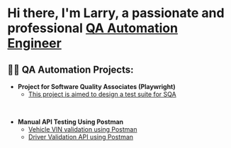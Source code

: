 <h1>Hi there, I'm Larry, a passionate and professional <a href="https://www.linkedin.com/in/larry-wilkes/">QA Automation Engineer</a></h1>

<h2>👨‍💻 QA Automation Projects:</h2>

- <b>Project for Software Quality Associates (Playwright)</b>
    - [This project is aimed to design a test suite for SQA](https://github.com/Larry-Wilkes-CyberCloud/playwright-tests-sqa)
 <br>
 
  - <b> Manual API Testing Using Postman</b>
       - [Vehicle VIN validation using Postman](https://github.com/Larry-Wilkes-CyberCloud/Vin-Validation-using-Postman)
       - [Driver Validation API using Postman](https://github.com/Larry-Wilkes-CyberCloud/Larry-Wilkes-CyberCloud-Driver-Validation-Using-Postman)   
 <br>
 
  <!-- - <b> API Testing Using Postman Automation</b>


 <br>
 <br>

<h2>👨‍💻 Cybersecurity Projects:</h2>

- <b>Azure /Cloud Cybersecurity Projects</b>
    - [Created a Live SOC/Honeynet in Azure](https://github.com/Larry-Wilkes-CyberCloud/Azure-Cloud-Soc)
  
- <b>ISO 27001 Projects</b>
    - [Created a Information Asset Register Presentation](https://github.com/Larry-Wilkes-CyberCloud/IAR-Procedure)
    
- <b>Nessus Tanable Scans and Group Policy</b>
   - [Created basic, advance, and advance dynamic scans with Nessus and implemented group policy](https://github.com/Larry-Wilkes-CyberCloud/Nessus-Scans)

- <b>Data Loss Prevention</b>
  - [Created DLP blocking file rule for removable storage device](https://github.com/Larry-Wilkes-CyberCloud/Data-Loss-Prevention)

- <b>Information Security Awareness Campaign</b>
  - [IS Awareness Video](https://github.com/Larry-Wilkes-CyberCloud/Information-Security-Awareness/tree/main)

- <b>Social Engineering Investigation</b>
  - [Investigate E-mails sent in and report suspicious items](https://github.com/Larry-Wilkes-CyberCloud/Social-Engineering-Investigation)
  
 
  



<h2> 🤳 Connect with me:</h2>


[<img align="left" alt="Larry Wilkes | LinkedIn" width="22px" src="https://cdn.jsdelivr.net/npm/simple-icons@v3/icons/linkedin.svg" />][linkedin]


[linkedin]: https://www.linkedin.com/in/larry-wilkes-splunk-engineer/
<!--
**joshmadakor1/joshmadakor1** is a ✨ _special_ ✨ repository because its `README.md` (this file) appears on your GitHub profile.

Here are some ideas to get you started:

- 🔭 I’m currently working on ...
- 🌱 I’m currently learning ...
- 👯 I’m looking to collaborate on ...
- 🤔 I’m looking for help with ...
- 💬 Ask me about ...
- 📫 How to reach me: ...
- 😄 Pronouns: ...
- ⚡ Fun fact: ...
-->
